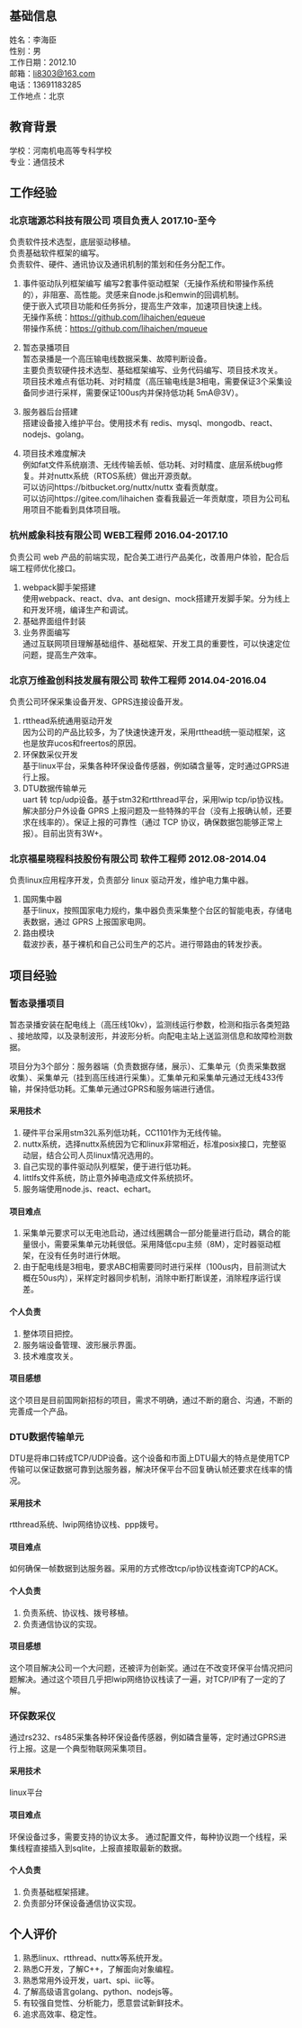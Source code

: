 ## 基础信息   
姓名：李海臣   
性别：男  
工作日期：2012.10  
邮箱：li8303@163.com  
电话：13691183285   
工作地点：北京

## 教育背景

学校：河南机电高等专科学校   
专业：通信技术  

## 工作经验   

### 北京瑞源芯科技有限公司 项目负责人 2017.10-至今 
 
负责软件技术选型，底层驱动移植。   
负责基础软件框架的编写。  
负责软件、硬件、通讯协议及通讯机制的策划和任务分配工作。

1. 事件驱动队列框架编写
编写2套事件驱动框架（无操作系统和带操作系统的），非阻塞、高性能。灵感来自node.js和emwin的回调机制。  
便于嵌入式项目功能和任务拆分，提高生产效率，加速项目快速上线。  
无操作系统：https://github.com/lihaichen/equeue    
带操作系统：https://github.com/lihaichen/mqueue     

2. 暂态录播项目   
暂态录播是一个高压输电线数据采集、故障判断设备。   
主要负责软硬件技术选型、基础框架编写、业务代码编写、项目技术攻关。   
项目技术难点有低功耗、对时精度（高压输电线是3相电，需要保证3个采集设备同步进行采样，需要保证100us内并保持低功耗 5mA@3V）。  

3. 服务器后台搭建   
 搭建设备接入维护平台。使用技术有 redis、mysql、mongodb、react、nodejs、golang。  

4. 项目技术难度解决    
例如fat文件系统崩溃、无线传输丢帧、低功耗、对时精度、底层系统bug修复。并对nuttx系统（RTOS系统）做出开源贡献。  
可以访问https://bitbucket.org/nuttx/nuttx 查看贡献度。   
可以访问https://gitee.com/lihaichen 查看我最近一年贡献度，项目为公司私用项目不能看到具体项目哦。  

### 杭州威象科技有限公司 WEB工程师 2016.04-2017.10  

负责公司 web 产品的前端实现，配合美工进行产品美化，改善用户体验，配合后端工程师优化接口。  
1. webpack脚手架搭建  
使用webpack、react、dva、ant design、mock搭建开发脚手架。分为线上和开发环境，编译生产和调试。  
2. 基础界面组件封装   
3. 业务界面编写   
通过互联网项目理解基础组件、基础框架、开发工具的重要性，可以快速定位问题，提高生产效率。  

### 北京万维盈创科技发展有限公司 软件工程师 2014.04-2016.04  

负责公司环保采集设备开发、GPRS连接设备开发。  
1. rtthead系统通用驱动开发  
因为公司的产品比较多，为了快速快速开发，采用rtthead统一驱动框架，这也是放弃ucos和freertos的原因。  
2. 环保数采仪开发   
基于linux平台，采集各种环保设备传感器，例如磷含量等，定时通过GPRS进行上报。  
3. DTU数据传输单元   
 uart 转 tcp/udp设备。基于stm32和rtthread平台，采用lwip tcp/ip协议栈。解决部分户外设备 GPRS 上报问题及一些特殊的平台（没有上报确认帧，还要求在线率的）。保证上报的可靠性（通过 TCP 协议，确保数据包能够正常上报）。目前出货有3W+。

### 北京福星晓程科技股份有限公司 软件工程师 2012.08-2014.04  
负责linux应用程序开发，负责部分 linux 驱动开发，维护电力集中器。   
1. 国网集中器   
基于linux，按照国家电力规约，集中器负责采集整个台区的智能电表，存储电表数据，通过 GPRS 上报国家电网。   
2. 路由模块   
载波抄表，基于裸机和自己公司生产的芯片。进行带路由的转发抄表。   

## 项目经验   
### 暂态录播项目    
暂态录播安装在配电线上（高压线10kv），监测线运行参数，检测和指示各类短路 、接地故障，以及录制波形，并波形分析。向配电主站上送监测信息和故障检测数据。  

项目分为3个部分：服务器端（负责数据存储，展示）、汇集单元（负责采集数据收集）、采集单元（挂到高压线进行采集）。汇集单元和采集单元通过无线433传输，并保持低功耗。汇集单元通过GPRS和服务端进行通信。   

#### 采用技术
1. 硬件平台采用stm32L系列低功耗，CC1101作为无线传输。   
2. nuttx系统，选择nuttx系统因为它和linux非常相近，标准posix接口，完整驱动层，结合公司人员linux情况选用的。   
3. 自己实现的事件驱动队列框架，便于进行低功耗。   
4. littlfs文件系统，防止意外掉电造成文件系统损坏。   
5. 服务端使用node.js、react、echart。   


#### 项目难点  
1. 采集单元要求可以无电池启动，通过线圈耦合一部分能量进行启动，耦合的能量很小，需要采集单元功耗很低。采用降低cpu主频（8M），定时器驱动框架，在没有任务时进行休眠。   
2. 由于配电线是3相电，要求ABC相需要同时进行采样（100us内，目前测试大概在50us内），采样定时器同步机制，消除中断打断误差，消除程序运行误差。   

#### 个人负责   
1. 整体项目把控。   
2. 服务端设备管理、波形展示界面。   
3. 技术难度攻关。   
#### 项目感想   
这个项目是目前国网新招标的项目，需求不明确，通过不断的磨合、沟通，不断的完善成一个产品。

### DTU数据传输单元  
DTU是将串口转成TCP/UDP设备。这个设备和市面上DTU最大的特点是使用TCP传输可以保证数据可靠到达服务器，解决环保平台不回复确认帧还要求在线率的情况。 

#### 采用技术  
rtthread系统、lwip网络协议栈、ppp拨号。  
#### 项目难点  
如何确保一帧数据到达服务器。采用的方式修改tcp/ip协议栈查询TCP的ACK。   
#### 个人负责  
1. 负责系统、协议栈、拨号移植。   
2. 负责通信协议的实现。   

#### 项目感想  
这个项目解决公司一个大问题，还被评为创新奖。通过在不改变环保平台情况把问题解决。通过这个项目几乎把lwip网络协议栈读了一遍，对TCP/IP有了一定的了解。

### 环保数采仪  
通过rs232、rs485采集各种环保设备传感器，例如磷含量等，定时通过GPRS进行上报。这是一个典型物联网采集项目。   
#### 采用技术   
linux平台  
#### 项目难点
环保设备过多，需要支持的协议太多。 通过配置文件，每种协议跑一个线程，采集线程直接插入到sqlite，上报直接取最新的数据。
  
#### 个人负责    
1. 负责基础框架搭建。   
2. 负责部分环保设备通信协议实现。   


## 个人评价

1. 熟悉linux、rtthread、nuttx等系统开发。   
2. 熟悉C开发，了解C++，了解面向对象编程。
3. 熟悉常用外设开发，uart、spi、iic等。
4. 了解高级语言golang、python、nodejs等。
5. 有较强自觉性、分析能力，愿意尝试新鲜技术。
6. 追求高效率、稳定性。










